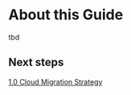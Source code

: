 # About this Guide

tbd

## Next steps

[1.0 Cloud Migration Strategy](https://github.com/alvarovitta/Workload-Migration/blob/master/1.0-Cloud%20Migration%20Strategy%20.md)
